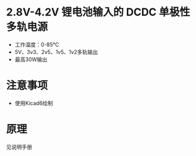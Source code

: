 # 2.8V-4.2V 锂电池输入的 DCDC 单极性多轨电源
* 工作温度：0-85℃
* 5V、3v3、2v5、1v5、1v2多轨输出
* 最高30W输出

# 注意事项
* 使用Kicad6绘制

# 原理
见说明手册